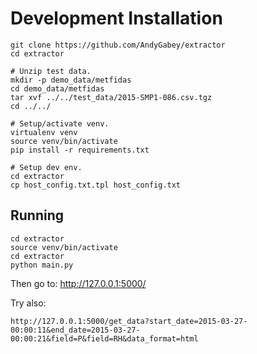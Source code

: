 Development Installation
========================

    git clone https://github.com/AndyGabey/extractor
    cd extractor

    # Unzip test data.
    mkdir -p demo_data/metfidas
    cd demo_data/metfidas
    tar xvf ../../test_data/2015-SMP1-086.csv.tgz
    cd ../../

    # Setup/activate venv.
    virtualenv venv
    source venv/bin/activate
    pip install -r requirements.txt

    # Setup dev env.
    cd extractor
    cp host_config.txt.tpl host_config.txt

Running
-------

    cd extractor
    source venv/bin/activate
    cd extractor
    python main.py

Then go to: http://127.0.0.1:5000/

Try also:

    http://127.0.0.1:5000/get_data?start_date=2015-03-27-00:00:11&end_date=2015-03-27-00:00:21&field=P&field=RH&data_format=html

